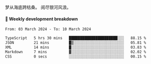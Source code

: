 梦从海底跨枯桑。
阅尽银河风浪。


#### 📝 Weekly development breakdown

<!--START_SECTION:waka-->

```txt
From: 03 March 2024 - To: 10 March 2024

TypeScript   5 hrs 30 mins   ██████████████████████░░░   88.15 %
JSON         21 mins         █▒░░░░░░░░░░░░░░░░░░░░░░░   05.81 %
XML          14 mins         █░░░░░░░░░░░░░░░░░░░░░░░░   03.83 %
Markdown     7 mins          ▓░░░░░░░░░░░░░░░░░░░░░░░░   02.02 %
CSS          0 secs          ░░░░░░░░░░░░░░░░░░░░░░░░░   00.15 %
```

<!--END_SECTION:waka-->



